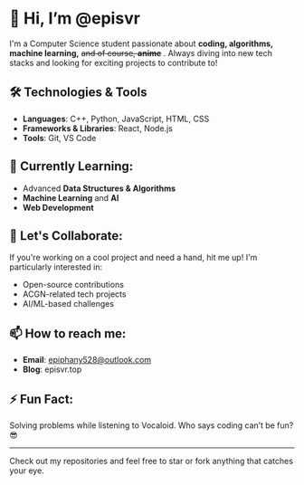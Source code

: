 # 👋 Hi, I’m @episvr

I'm a Computer Science student passionate about **coding, algorithms, machine learning,**  ~~and of course, **anime**~~ . Always diving into new tech stacks and looking for exciting projects to contribute to!

## 🛠️ Technologies & Tools

- **Languages**: C++, Python, JavaScript, HTML, CSS  
- **Frameworks & Libraries**: React, Node.js
- **Tools**: Git, VS Code

## 🌱 Currently Learning:

- Advanced **Data Structures & Algorithms**  
- **Machine Learning** and **AI**  
- **Web Development** 

## 💬 Let's Collaborate:

If you're working on a cool project and need a hand, hit me up! I'm particularly interested in:

- Open-source contributions
- ACGN-related tech projects
- AI/ML-based challenges

## 📫 How to reach me:

- **Email**: epiphany528@outlook.com
- **Blog**: episvr.top

## ⚡ Fun Fact:

Solving problems while listening to Vocaloid. Who says coding can’t be fun? 😎

---

Check out my repositories and feel free to star or fork anything that catches your eye.

<!---
episvr/episvr is a ✨ special ✨ repository because its `README.md` (this file) appears on your GitHub profile.
You can click the Preview link to take a look at your changes.
--->
